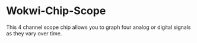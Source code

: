 # Wokwi-Chip-Scope
This 4 channel scope chip allows you to graph four analog or digital signals as they vary over time.
